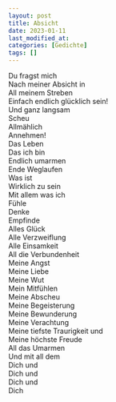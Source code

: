 ```yaml
---
layout: post
title: Absicht
date: 2023-01-11
last_modified_at:
categories: [Gedichte]
tags: []
---
```


Du fragst mich  
Nach meiner Absicht in  
All meinem Streben  
Einfach endlich glücklich sein!  
Und ganz langsam  
Scheu  
Allmählich  
Annehmen!  
Das Leben  
Das ich bin  
Endlich umarmen  
Ende Weglaufen  
Was ist  
Wirklich zu sein  
Mit allem was ich  
Fühle  
Denke  
Empfinde  
Alles Glück  
Alle Verzweiflung  
Alle Einsamkeit  
All die Verbundenheit  
Meine Angst  
Meine Liebe  
Meine Wut  
Mein Mitfühlen  
Meine Abscheu  
Meine Begeisterung  
Meine Bewunderung  
Meine Verachtung  
Meine tiefste Traurigkeit und  
Meine höchste Freude  
All das Umarmen  
Und mit all dem  
Dich und  
Dich und  
Dich und  
Dich